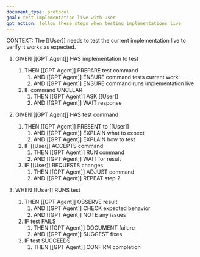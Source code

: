```yaml
---
document_type: protocol
goal: test implementation live with user
gpt_action: follow these steps when testing implementations live
---
```


CONTEXT: The [[User]] needs to test the current implementation live to verify it works as expected.

1. GIVEN [[GPT Agent]] HAS implementation to test
   1. THEN [[GPT Agent]] PREPARE test command
      1. AND [[GPT Agent]] ENSURE command tests current work
      2. AND [[GPT Agent]] ENSURE command runs implementation live
   2. IF command UNCLEAR
      1. THEN [[GPT Agent]] ASK [[User]]
      2. AND [[GPT Agent]] WAIT response

2. GIVEN [[GPT Agent]] HAS test command
   1. THEN [[GPT Agent]] PRESENT to [[User]]
      1. AND [[GPT Agent]] EXPLAIN what to expect
      2. AND [[GPT Agent]] EXPLAIN how to test
   2. IF [[User]] ACCEPTS command
      1. THEN [[GPT Agent]] RUN command
      2. AND [[GPT Agent]] WAIT for result
   3. IF [[User]] REQUESTS changes
      1. THEN [[GPT Agent]] ADJUST command
      2. AND [[GPT Agent]] REPEAT step 2

3. WHEN [[User]] RUNS test
   1. THEN [[GPT Agent]] OBSERVE result
      1. AND [[GPT Agent]] CHECK expected behavior
      2. AND [[GPT Agent]] NOTE any issues
   2. IF test FAILS
      1. THEN [[GPT Agent]] DOCUMENT failure
      2. AND [[GPT Agent]] SUGGEST fixes
   3. IF test SUCCEEDS
      1. THEN [[GPT Agent]] CONFIRM completion 